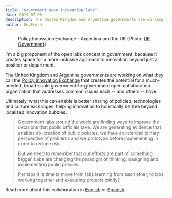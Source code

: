 ```yaml
---
title: "Government open innovation labs"
date: 2019-07-08
description: The United Kingdom and Argentina governments are working on what they call the Policy Innovation Exchange that creates the potential for a much-needed, broad-scale government-to-government open collaboration organization that addresses common issues each -- and others -- have.
author: GovFresh
---
```


<!-- image {"id":24699} -->
<figure class="wp-block-image"><figcaption>Policy Innovation Exchange – Argentina and the UK (Photo: <a href="https://openpolicy.blog.gov.uk/2019/07/05/policy-innovation-exchange-argentina-and-the-uk/">UK Government</a>)</figcaption></figure>
<!-- /image -->

<!-- paragraph -->
<p>I'm a big proponent of the open labs concept in government, because it creates space for a more inclusive approach to innovation beyond just a position or department. </p>
<!-- /paragraph -->

<!-- paragraph -->
<p>The United Kingdom and Argentina governments are working on what they call the <a href="https://openpolicy.blog.gov.uk/2019/07/05/policy-innovation-exchange-argentina-and-the-uk/">Policy Innovation Exchange</a> that creates the potential for a much-needed, broad-scale government-to-government open collaboration organization that addresses common issues each -- and others -- have.</p>
<!-- /paragraph -->

<!-- paragraph -->
<p>Ultimately, what this can enable is better sharing of policies, technologies and culture exchanges, helping innovation to holistically be free beyond localized innovation bubbles.</p>
<!-- /paragraph -->

<!-- quote -->
<blockquote class="wp-block-quote"><p>Government labs around the world are  finding ways to improve the decisions that public officials take. We are generating evidence that enables co-creation of public policies, we have an interdisciplinary perspective of problems and we prototype before implementing in order to reduce risk.</p><p>But we need to remember that our  efforts are part of something bigger. Labs are changing the paradigm of  thinking, designing and implementing public policies.</p><p>Perhaps it is time to move from labs learning from each other, to labs working together and executing  projects jointly?</p></blockquote>
<!-- /quote -->

<!-- paragraph -->
<p>Read more about this collaboration in <a href="https://openpolicy.blog.gov.uk/2019/07/05/policy-innovation-exchange-argentina-and-the-uk/">English</a> or <a href="https://medium.com/labgobar/innovaci%C3%B3n-p%C3%BAblica-cruzando-experiencias-entre-argentina-y-reino-unido-2c3305ef754">Spanish</a>.</p>
<!-- /paragraph -->
